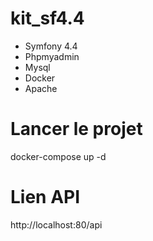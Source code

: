 # kit_sf4.4
- Symfony 4.4
- Phpmyadmin
- Mysql
- Docker
- Apache

# Lancer le projet
docker-compose up -d

# Lien API
http://localhost:80/api
